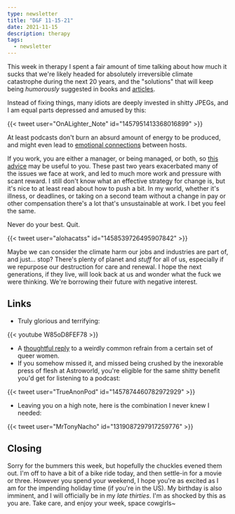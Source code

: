 ```yaml
---
type: newsletter
title: "D&F 11-15-21"
date: 2021-11-15
description: therapy
tags:
  - newsletter
---
```


This week in therapy I spent a fair amount of time talking about how much it sucks that we're likely headed for absolutely irreversible climate catastrophe during the next 20 years, and the "solutions" that will keep being _humorously_ suggested in books and [articles](https://www.gawker.com/politics/the-joe-manchin-trolley-problem). 

Instead of fixing things, many idiots are deeply invested in shitty JPEGs, and I am equal parts depressed and amused by this:

{{< tweet user="OnALighter_Note" id="1457951413368016899" >}}

At least podcasts don't burn an absurd amount of energy to be produced, and might even lead to [emotional connections](https://melmagazine.com/en-us/story/male-bonding-podcasts) between hosts.

If you work, you are either a manager, or being managed, or both, so [this advice](https://mailchi.mp/6b14bafbed92/math-you-will-actually-use?e=92ed4a22a0) may be useful to you. These past two years exacerbated many of the issues we face at work, and led to much more work and pressure with scant reward. I still don't know what an effective strategy for change is, but it's nice to at least read about how to push a bit. In my world, whether it's illness, or deadlines, or taking on a second team without a change in pay or other compensation there's a lot that's unsustainable at work. I bet you feel the same.

Never do your best. Quit.

{{< tweet user="alohacatss" id="1458539726495907842" >}}

Maybe we can consider the climate harm our jobs and industries are part of, and just... stop? There's plenty of planet and _stuff_ for all of us, especially if we repurpose our destruction for care and renewal. I hope the next generations, if they live, will look back at us and wonder what the fuck we were thinking. We're borrowing their future with negative interest.

## Links

- Truly glorious and terrifying:

{{< youtube W85oD8FEF78 >}}

- A [thoughtful reply](https://xtramagazine.com/love-sex/lesbian-trans-women-attraction-179626) to a weirdly common refrain from a certain set of queer women. 
- If you somehow missed it, and missed being crushed by the inexorable press of flesh at Astroworld, you're eligible for the same shitty benefit you'd get for listening to a podcast:

{{< tweet user="TrueAnonPod" id="1457874460782972929" >}}

- Leaving you on a high note, here is the combination I never knew I needed: 

{{< tweet user="MrTonyNacho" id="1319087297917259776" >}}

## Closing

Sorry for the bummers this week, but hopefully the chuckles evened them out. I'm off to have a bit of a bike ride today, and then settle-in for a movie or three. However you spend your weekend, I hope you're as excited as I am for the impending holiday time (if you're in the US). My birthday is also imminent, and I will officially be in my _late thirties_. I'm as shocked by this as you are. Take care, and enjoy your week, space cowgirls~